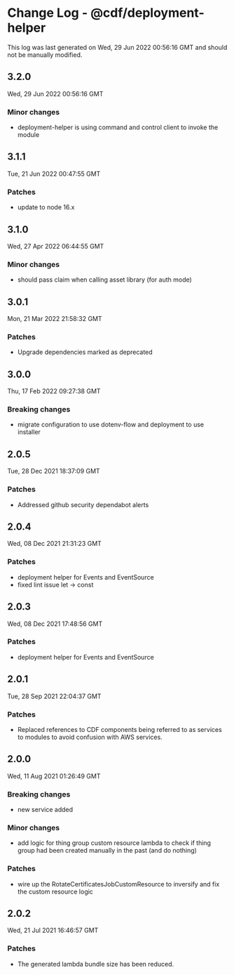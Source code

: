 # Change Log - @cdf/deployment-helper

This log was last generated on Wed, 29 Jun 2022 00:56:16 GMT and should not be manually modified.

## 3.2.0
Wed, 29 Jun 2022 00:56:16 GMT

### Minor changes

- deployment-helper is using command and control client to invoke the module

## 3.1.1
Tue, 21 Jun 2022 00:47:55 GMT

### Patches

- update to node 16.x

## 3.1.0
Wed, 27 Apr 2022 06:44:55 GMT

### Minor changes

- should pass claim when calling asset library (for auth mode)

## 3.0.1
Mon, 21 Mar 2022 21:58:32 GMT

### Patches

- Upgrade dependencies marked as deprecated

## 3.0.0
Thu, 17 Feb 2022 09:27:38 GMT

### Breaking changes

- migrate configuration to use dotenv-flow and deployment to use installer

## 2.0.5
Tue, 28 Dec 2021 18:37:09 GMT

### Patches

- Addressed github security dependabot alerts

## 2.0.4
Wed, 08 Dec 2021 21:31:23 GMT

### Patches

- deployment helper for Events and EventSource 
- fixed lint issue let -> const

## 2.0.3
Wed, 08 Dec 2021 17:48:56 GMT

### Patches

- deployment helper for Events and EventSource 

## 2.0.1
Tue, 28 Sep 2021 22:04:37 GMT

### Patches

- Replaced references to CDF components being referred to as services to modules to avoid confusion with AWS services.

## 2.0.0
Wed, 11 Aug 2021 01:26:49 GMT

### Breaking changes

- new service added

### Minor changes

- add logic for thing group custom resource lambda to check if thing group had been created manually in the past (and do nothing)

### Patches

- wire up the RotateCertificatesJobCustomResource to inversify and fix the custom resource logic

## 2.0.2
Wed, 21 Jul 2021 16:46:57 GMT

### Patches

- The generated lambda bundle size has been reduced.

